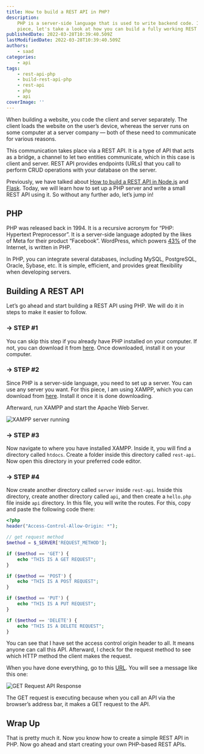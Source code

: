 ```yaml
---
title: How to build a REST API in PHP?
description:
    PHP is a server-side language that is used to write backend code. In this
    piece, let's take a look at how you can build a fully working REST API in PHP.
publishedDate: 2022-03-28T10:39:40.509Z
lastModifiedDate: 2022-03-28T10:39:40.509Z
authors:
    - saad
categories:
    - api
tags:
    - rest-api-php
    - build-rest-api-php
    - rest-api
    - php
    - api
coverImage: ''
---
```


<Lead>

When building a website, you code the client and server separately. The client loads the website on the user’s device, whereas the server runs on some computer at a server company — both of these need to communicate for various reasons.

</Lead>

This communication takes place via a REST API. It is a type of API that acts as a bridge, a channel to let two entities communicate, which in this case is client and server. REST API provides endpoints (URLs) that you call to perform CRUD operations with your database on the server.

Previously, we have talked about [How to build a REST API in Node.js](https://RapidAPI.com/guides/build-rest-api?utm_source=RapidAPI.com/guides&utm_medium=DevRel&utm_campaign=DevRel) and [Flask](https://RapidAPI.com/guides/build-rest-api-in-flask?utm_source=RapidAPI.com/guides&utm_medium=DevRel&utm_campaign=DevRel). Today, we will learn how to set up a PHP server and write a small REST API using it. So without any further ado, let’s jump in!

## PHP

PHP was released back in 1994. It is a recursive acronym for “PHP: Hypertext Preprocessor”. It is a server-side language adopted by the likes of Meta for their product “Facebook”. WordPress, which powers [43%](https://kinsta.com/wordpress-market-share/) of the Internet, is written in PHP.

In PHP, you can integrate several databases, including MySQL, PostgreSQL, Oracle, Sybase, etc. It is simple, efficient, and provides great flexibility when developing servers.

## Building A REST API

Let’s go ahead and start building a REST API using PHP. We will do it in steps to make it easier to follow.

### → STEP #1

You can skip this step if you already have PHP installed on your computer. If not, you can download it from [here](https://www.php.net/downloads.php). Once downloaded, install it on your computer.

### → STEP #2

Since PHP is a server-side language, you need to set up a server. You can use any server you want. For this piece, I am using XAMPP, which you can download from [here](https://www.apachefriends.org/download.html). Install it once it is done downloading.

Afterward, run XAMPP and start the Apache Web Server.

![XAMPP server running](https://raw.githubusercontent.com/RapidAPI/DevRel-Stack-Data/073701df2994e695675c66483e028eb733b2b35b/guides/posts/make-api-call-php/images/xampp-running.png)

### → STEP #3

Now navigate to where you have installed XAMPP. Inside it, you will find a directory called `htdocs`. Create a folder inside this directory called `rest-api`. Now open this directory in your preferred code editor.

### → STEP #4

Now create another directory called `server` inside `rest-api`. Inside this directory, create another directory called `api`, and then create a `hello.php` file inside `api` directory. In this file, you will write the routes. For this, copy and paste the following code there:

```php
<?php
header("Access-Control-Allow-Origin: *");

// get request method
$method = $_SERVER['REQUEST_METHOD'];

if ($method == 'GET') {
	echo "THIS IS A GET REQUEST";
}

if ($method == 'POST') {
	echo "THIS IS A POST REQUEST";
}

if ($method == 'PUT') {
	echo "THIS IS A PUT REQUEST";
}

if ($method == 'DELETE') {
	echo "THIS IS A DELETE REQUEST";
}
```

You can see that I have set the access control origin header to all. It means anyone can call this API. Afterward, I check for the request method to see which HTTP method the client makes the request.

When you have done everything, go to this [URL](http://localhost/rest-api/server/api/test.php). You will see a message like this one:

![GET Request API Response](https://raw.githubusercontent.com/RapidAPI/DevRel-Stack-Data/180df391d4e3e1845912234faaaa75c7e00fbdd8/guides/posts/build-rest-api-php/images/get-request.png)

The GET request is executing because when you call an API via the browser’s address bar, it makes a GET request to the API.

## Wrap Up

That is pretty much it. Now you know how to create a simple REST API in PHP. Now go ahead and start creating your own PHP-based REST APIs.
